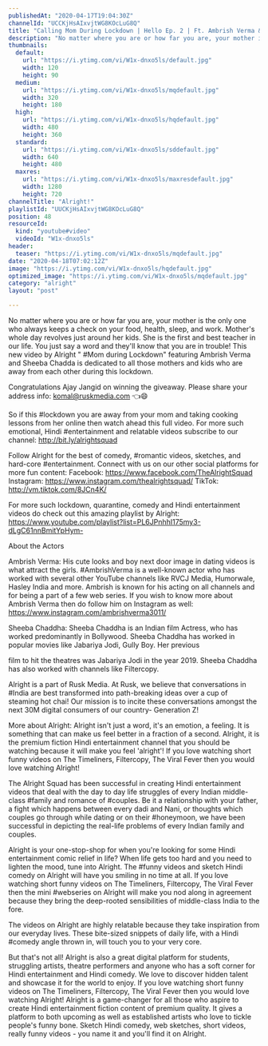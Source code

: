 ```yaml
---
publishedAt: "2020-04-17T19:04:30Z"
channelId: "UCCKjHsAIxvjtWG8KOcLuG8Q"
title: "Calling Mom During Lockdown | Hello Ep. 2 | Ft. Ambrish Verma & Sheeba Chaddha"
description: "No matter where you are or how far you are, your mother is the only one who always keeps a check on your food, health, sleep, and work. Mother's whole day revolves just around her kids. She is the first and best teacher in our life. You just say a word and they'll know that you are in trouble! This new video by Alright \" #Mom during Lockdown\" featuring Ambrish Verma and Sheeba Chadda is dedicated to all those mothers and kids who are away from each other during this lockdown.\n\nCongratulations Ajay Jangid on winning the giveaway. Please share your address info:\nkomal@ruskmedia.com 👈😄\n\nSo if this #lockdown you are away from your mom and taking cooking lessons from her online then watch ahead this full video. For more such emotional, Hindi #entertainment and relatable videos subscribe to our channel: http://bit.ly/alrightsquad\n\nFollow Alright for the best of comedy, #romantic videos, sketches, and hard-core #entertainment. Connect with us on our other social platforms for more fun content: \nFacebook: https://www.facebook.com/TheAlrightSquad\nInstagram: https://www.instagram.com/thealrightsquad/ \nTikTok: http://vm.tiktok.com/8JCn4K/\n\nFor more such lockdown, quarantine, comedy and Hindi entertainment videos do check out this amazing playlist by Alright: https://www.youtube.com/playlist?list=PL6JPnhhI175my3-dLgC61nnBmitYpHym-\n\nAbout the Actors\n\nAmbrish Verma: His cute looks and boy next door image in dating videos is what attract the girls. #AmbrishVerma is a well-known actor who has worked with several other YouTube channels like RVCJ Media, Humorwale, Hasley India and more. Ambrish is known for his acting on all channels and for being a part of a few web series. If you wish to know more about Ambrish Verma then do follow him on Instagram as well: https://www.instagram.com/ambrishverma3011/\n\nSheeba Chaddha: Sheeba Chaddha is an Indian film Actress, who has worked predominantly in Bollywood. Sheeba Chaddha has worked in popular movies like Jabariya Jodi, Gully Boy. Her previous\n\nfilm to hit the theatres was Jabariya Jodi in the year 2019. Sheeba Chaddha has also worked with channels like Filtercopy.\n\nAlright is a part of Rusk Media. At Rusk, we believe that conversations in #India are best transformed into path-breaking ideas over a cup of steaming hot chai! Our mission is to incite these conversations amongst the next 30M digital consumers of our country- Generation Z!\n\nMore about Alright: Alright isn't just a word, it's an emotion, a feeling. It is something that can make us feel better in a fraction of a second. Alright, it is the premium fiction Hindi entertainment channel that you should be watching because it will make you feel 'alright'! If you love watching short funny videos on The Timeliners, Filtercopy, The Viral Fever then you would love watching Alright!\n\nThe Alright Squad has been successful in creating Hindi entertainment videos that deal with the day to day life struggles of every Indian middle-class #family and romance of #couples. Be it a relationship with your father, a fight which happens between every dadi and Nani, or thoughts which couples go through while dating or on their #honeymoon, we have been successful in depicting the real-life problems of every Indian family and couples.\n\nAlright is your one-stop-shop for when you're looking for some Hindi entertainment comic relief in life? When life gets too hard and you need to lighten the mood, tune into Alright. The #funny videos and sketch Hindi comedy on Alright will have you smiling in no time at all. If you love watching short funny videos on The Timeliners, Filtercopy, The Viral Fever then the mini #webseries on Alright will make you nod along in agreement because they bring the deep-rooted sensibilities of middle-class India to the fore.\n\nThe videos on Alright are highly relatable because they take inspiration from our everyday lives. These bite-sized snippets of daily life, with a Hindi #comedy angle thrown in, will touch you to your very core.\n\nBut that's not all! Alright is also a great digital platform for students, struggling artists, theatre performers and anyone who has a soft corner for Hindi entertainment and Hindi comedy. We love to discover hidden talent and showcase it for the world to enjoy. If you love watching short funny videos on The Timeliners, Filtercopy, The Viral Fever then you would love watching Alright! Alright is a game-changer for all those who aspire to create Hindi entertainment fiction content of premium quality. It gives a platform to both upcoming as well as established artists who love to tickle people's funny bone. Sketch Hindi comedy, web sketches, short videos, really funny videos - you name it and you'll find it on Alright."
thumbnails:
  default:
    url: "https://i.ytimg.com/vi/W1x-dnxo5ls/default.jpg"
    width: 120
    height: 90
  medium:
    url: "https://i.ytimg.com/vi/W1x-dnxo5ls/mqdefault.jpg"
    width: 320
    height: 180
  high:
    url: "https://i.ytimg.com/vi/W1x-dnxo5ls/hqdefault.jpg"
    width: 480
    height: 360
  standard:
    url: "https://i.ytimg.com/vi/W1x-dnxo5ls/sddefault.jpg"
    width: 640
    height: 480
  maxres:
    url: "https://i.ytimg.com/vi/W1x-dnxo5ls/maxresdefault.jpg"
    width: 1280
    height: 720
channelTitle: "Alright!"
playlistId: "UUCKjHsAIxvjtWG8KOcLuG8Q"
position: 48
resourceId:
  kind: "youtube#video"
  videoId: "W1x-dnxo5ls"
header:
  teaser: "https://i.ytimg.com/vi/W1x-dnxo5ls/mqdefault.jpg"
date: "2020-04-18T07:02:12Z"
image: "https://i.ytimg.com/vi/W1x-dnxo5ls/hqdefault.jpg"
optimized_image: "https://i.ytimg.com/vi/W1x-dnxo5ls/mqdefault.jpg"
category: "alright"
layout: "post"

---
```

No matter where you are or how far you are, your mother is the only one who always keeps a check on your food, health, sleep, and work. Mother's whole day revolves just around her kids. She is the first and best teacher in our life. You just say a word and they'll know that you are in trouble! This new video by Alright " #Mom during Lockdown" featuring Ambrish Verma and Sheeba Chadda is dedicated to all those mothers and kids who are away from each other during this lockdown.

Congratulations Ajay Jangid on winning the giveaway. Please share your address info:
komal@ruskmedia.com 👈😄

So if this #lockdown you are away from your mom and taking cooking lessons from her online then watch ahead this full video. For more such emotional, Hindi #entertainment and relatable videos subscribe to our channel: http://bit.ly/alrightsquad

Follow Alright for the best of comedy, #romantic videos, sketches, and hard-core #entertainment. Connect with us on our other social platforms for more fun content: 
Facebook: https://www.facebook.com/TheAlrightSquad
Instagram: https://www.instagram.com/thealrightsquad/ 
TikTok: http://vm.tiktok.com/8JCn4K/

For more such lockdown, quarantine, comedy and Hindi entertainment videos do check out this amazing playlist by Alright: https://www.youtube.com/playlist?list=PL6JPnhhI175my3-dLgC61nnBmitYpHym-

About the Actors

Ambrish Verma: His cute looks and boy next door image in dating videos is what attract the girls. #AmbrishVerma is a well-known actor who has worked with several other YouTube channels like RVCJ Media, Humorwale, Hasley India and more. Ambrish is known for his acting on all channels and for being a part of a few web series. If you wish to know more about Ambrish Verma then do follow him on Instagram as well: https://www.instagram.com/ambrishverma3011/

Sheeba Chaddha: Sheeba Chaddha is an Indian film Actress, who has worked predominantly in Bollywood. Sheeba Chaddha has worked in popular movies like Jabariya Jodi, Gully Boy. Her previous

film to hit the theatres was Jabariya Jodi in the year 2019. Sheeba Chaddha has also worked with channels like Filtercopy.

Alright is a part of Rusk Media. At Rusk, we believe that conversations in #India are best transformed into path-breaking ideas over a cup of steaming hot chai! Our mission is to incite these conversations amongst the next 30M digital consumers of our country- Generation Z!

More about Alright: Alright isn't just a word, it's an emotion, a feeling. It is something that can make us feel better in a fraction of a second. Alright, it is the premium fiction Hindi entertainment channel that you should be watching because it will make you feel 'alright'! If you love watching short funny videos on The Timeliners, Filtercopy, The Viral Fever then you would love watching Alright!

The Alright Squad has been successful in creating Hindi entertainment videos that deal with the day to day life struggles of every Indian middle-class #family and romance of #couples. Be it a relationship with your father, a fight which happens between every dadi and Nani, or thoughts which couples go through while dating or on their #honeymoon, we have been successful in depicting the real-life problems of every Indian family and couples.

Alright is your one-stop-shop for when you're looking for some Hindi entertainment comic relief in life? When life gets too hard and you need to lighten the mood, tune into Alright. The #funny videos and sketch Hindi comedy on Alright will have you smiling in no time at all. If you love watching short funny videos on The Timeliners, Filtercopy, The Viral Fever then the mini #webseries on Alright will make you nod along in agreement because they bring the deep-rooted sensibilities of middle-class India to the fore.

The videos on Alright are highly relatable because they take inspiration from our everyday lives. These bite-sized snippets of daily life, with a Hindi #comedy angle thrown in, will touch you to your very core.

But that's not all! Alright is also a great digital platform for students, struggling artists, theatre performers and anyone who has a soft corner for Hindi entertainment and Hindi comedy. We love to discover hidden talent and showcase it for the world to enjoy. If you love watching short funny videos on The Timeliners, Filtercopy, The Viral Fever then you would love watching Alright! Alright is a game-changer for all those who aspire to create Hindi entertainment fiction content of premium quality. It gives a platform to both upcoming as well as established artists who love to tickle people's funny bone. Sketch Hindi comedy, web sketches, short videos, really funny videos - you name it and you'll find it on Alright.
